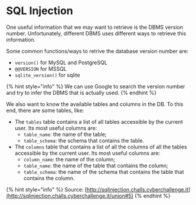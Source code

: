 # SQL Injection

One useful information that we may want to retrieve is the DBMS version number. Unfortunately, different DBMS uses different ways to retrieve this information.&#x20;

Some common functions/ways to retrive the database version number are:

* `version()` for MySQL and PostgreSQL
* `@@VERSION` for MSSQL
* `sqlite_version()` for sqlite

{% hint style="info" %}
We can use Google to search the version number and try to infer the DBMS that is actually used.&#x20;
{% endhint %}

We also want to know the available tables and columns in the DB. To this end, there are some tables, like:

* The `tables` table contains a list of all tables accessible by the current user. Its most useful columns are:
  * `table_name`: the name of the table;
  * `table_schema`: the schema that contains the table.
* The `columns` table that contains a list of all the columns of all the tables accessible by the current user. Its most useful columns are:
  * `column_name`: the name of the column;
  * `table_name`: the name of the table that contains the column;
  * `table_schema`: the name of the schema that contains the table that contains the column.

{% hint style="info" %}
Source: [http://sqlinjection.challs.cyberchallenge.it](http://sqlinjection.challs.cyberchallenge.it/union#5)
{% endhint %}

